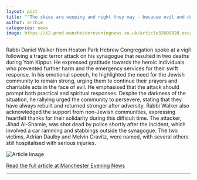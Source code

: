 ```yaml
---
layout: post
title: "'The skies are weeping and right they may - because evil and darkness stalked the roads of Manchester'"
author: archie
categories: news
image: https://i2-prod.manchestereveningnews.co.uk/article32608020.ece/ALTERNATES/s1200/0_01K6N8GDPABS3P5M89Y4VAXVWW.jpg
---
```

Rabbi Daniel Walker from Heaton Park Hebrew Congregation spoke at a vigil following a tragic terror attack on his synagogue that resulted in two deaths during Yom Kippur. He expressed gratitude towards the heroic individuals who prevented further harm and the emergency services for their swift response. In his emotional speech, he highlighted the need for the Jewish community to remain strong, urging them to continue their prayers and charitable acts in the face of evil. He emphasised that the attack should prompt both practical and spiritual responses. Despite the darkness of the situation, he rallying urged the community to persevere, stating that they have always rebuilt and returned stronger after adversity. Rabbi Walker also acknowledged the support from non-Jewish communities, expressing heartfelt thanks for their solidarity during this difficult time. The attacker, Jihad Al-Shamie, was shot dead by police shortly after the incident, which involved a car ramming and stabbings outside the synagogue. The two victims, Adrian Daulby and Melvin Cravitz, were named, with several others still hospitalised with serious injuries.

![Article Image](https://i2-prod.manchestereveningnews.co.uk/article32608020.ece/ALTERNATES/s1200/0_01K6N8GDPABS3P5M89Y4VAXVWW.jpg)

[Read the full article at Manchester Evening News](https://www.manchestereveningnews.co.uk/news/greater-manchester-news/the-skies-weeping-right-because-32608030)

---
